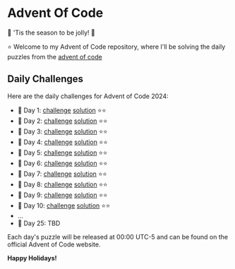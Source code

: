 # Advent Of Code
🎄 'Tis the season to be jolly! 🎄

⭐ Welcome to my Advent of Code repository, where I'll be solving the daily puzzles from the [advent of code](https://adventofcode.com/)

**Daily Challenges**
-------------------

Here are the daily challenges for Advent of Code 2024:

* 🎁 Day 1: [challenge](./2024/01/README.md) [solution](./2024/01/solution.cc) ⭐⭐
* 🎁 Day 2: [challenge](./2024/02/README.md) [solution](./2024/02/solution.cc) ⭐⭐
* 🎁 Day 3: [challenge](./2024/03/README.md) [solution](./2024/03/solution.cc) ⭐⭐
* 🎁 Day 4: [challenge](./2024/04/README.md) [solution](./2024/04/solution.cc) ⭐⭐
* 🎁 Day 5: [challenge](./2024/05/README.md) [solution](./2024/05/solution.cc) ⭐⭐
* 🎁 Day 6: [challenge](./2024/06/README.md) [solution](./2024/06/solution.cc) ⭐⭐
* 🎁 Day 7: [challenge](./2024/07/README.md) [solution](./2024/07/solution.cc) ⭐⭐
* 🎁 Day 8: [challenge](./2024/08/README.md) [solution](./2024/08/solution.cc) ⭐⭐
* 🎁 Day 9: [challenge](./2024/09/README.md) [solution](./2024/09/solution.cc) ⭐⭐
* 🎁 Day 10: [challenge](./2024/10/README.md) [solution](./2024/10/solution.cc) ⭐⭐
* ...
* 🎁 Day 25: TBD

Each day's puzzle will be released at 00:00 UTC-5 and can be found on the official Advent of Code website.

**Happy Holidays!**

